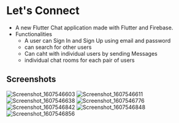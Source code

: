 # Let's Connect

* A new Flutter Chat application made with Flutter and Firebase.
* Functionalities
    * A user can Sign In and Sign Up using email and password
    * can search for other users
    * Can caht with individual users by sending Messages
    * individual chat rooms for each pair of users
## Screenshots
![Screenshot_1607546603](https://user-images.githubusercontent.com/65273880/101875232-4a31e980-3bb0-11eb-973a-5291dfa1cd54.png)
![Screenshot_1607546611](https://user-images.githubusercontent.com/65273880/101875240-4c944380-3bb0-11eb-8be7-8f68b868d5f5.png)
![Screenshot_1607546638](https://user-images.githubusercontent.com/65273880/101875244-4dc57080-3bb0-11eb-8dae-32259aa09519.png)
![Screenshot_1607546776](https://user-images.githubusercontent.com/65273880/101875247-4ef69d80-3bb0-11eb-9eea-66edd0d4b7d7.png)
![Screenshot_1607546842](https://user-images.githubusercontent.com/65273880/101875253-4f8f3400-3bb0-11eb-9e22-04ffac12ffd1.png)
![Screenshot_1607546848](https://user-images.githubusercontent.com/65273880/101875258-51f18e00-3bb0-11eb-98e6-10bcecdbe7de.png)
![Screenshot_1607546856](https://user-images.githubusercontent.com/65273880/101875264-5322bb00-3bb0-11eb-8d22-f3749c359b37.png)

